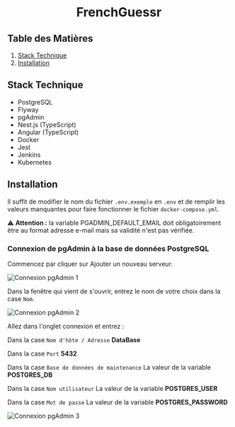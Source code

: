 <h1 align="center">FrenchGuessr</h1>

## Table des Matières

1. [Stack Technique](#stack-technique)
2. [Installation](#installation)

## Stack Technique

- PostgreSQL
- Flyway
- pgAdmin
- Nest.js (TypeScript)
- Angular (TypeScript)
- Docker
- Jest
- Jenkins
- Kubernetes

## Installation

Il suffit de modifier le nom du fichier `.env.exemple` en `.env` et de remplir les valeurs manquantes pour faire fonctionner le fichier `docker-compose.yml`.

⚠️ **Attention :** la variable PGADMIN_DEFAULT_EMAIL doit obligatoirement être au format adresse e-mail mais sa validité n'est pas vérifiée.

### Connexion de pgAdmin à la base de données PostgreSQL

Commencez par cliquer sur Ajouter un nouveau serveur.

![Connexion pgAdmin 1]()

Dans la fenêtre qui vient de s'ouvrir, entrez le nom de votre choix dans la case `Nom`.

![Connexion pgAdmin 2]()

Allez dans l'onglet connexion et entrez :

Dans la case `Nom d'hôte / Adresse` **DataBase**

Dans la case `Port` **5432**

Dans la case `Base de données de maintenance` La valeur de la variable **POSTGRES_DB** 

Dans la case `Nom utilisateur` La valeur de la variable **POSTGRES_USER** 

Dans la case `Mot de passe` La valeur de la variable **POSTGRES_PASSWORD** 

![Connexion pgAdmin 3]()